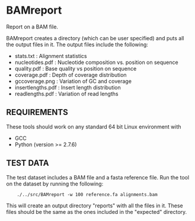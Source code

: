# BAMreport
Report on a BAM file. 

BAMreport creates a directory (which can be user specified) and puts all the 
output files in it. The output files include the following:

* stats.txt : Alignment statistics
* nucleotides.pdf : Nucleotide composition vs. position on sequence
* quality.pdf : Base quality vs position on sequence
* coverage.pdf : Depth of coverage distribution
* gccoverage.png : Variation of GC and coverage 
* insertlengths.pdf : Insert length distribution
* readlengths.pdf : Variation of read lengths

## REQUIREMENTS
These tools should work on any standard 64 bit Linux environment with
* GCC
* Python (version >= 2.7.6)

## TEST DATA
The test dataset includes a BAM file and a fasta reference file. Run the tool 
on the dataset by running the following:

```
    ./../src/BAMreport -w 100 reference.fa alignments.bam
```

This will create an output directory "reports" with all the files in it. These
files should be the same as the ones included in the "expected" directory.
